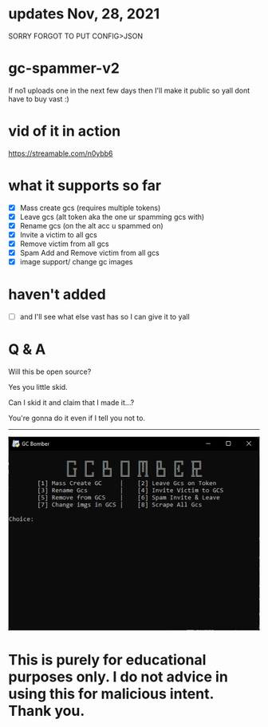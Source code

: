 # updates Nov, 28, 2021
SORRY FORGOT TO PUT CONFIG>JSON

# gc-spammer-v2
If no1 uploads one in the next few days then I'll make it public so yall dont have to buy vast :)
# vid of it in action
https://streamable.com/n0ybb6
# what it supports so far

- [x] Mass create gcs (requires multiple tokens)
- [x] Leave gcs (alt token aka the one ur spamming gcs with)
- [x] Rename gcs (on the alt acc u spammed on)
- [x] Invite a victim to all gcs
- [x] Remove victim from all gcs
- [x] Spam Add and Remove victim from all gcs
- [x] image support/ change gc images
# haven't added
- [ ] and I'll see what else vast has so I can give it to yall

# Q & A

Will this be open source?

Yes you little skid.

Can I skid it and claim that I made it...?

You're gonna do it even if I tell you not to.

------------------------------------------------------------
![](a.png)

# This is purely for educational purposes only. I do not advice in using this for malicious intent. Thank you.
